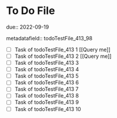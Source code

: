 # To Do File

due:: 2022-09-19

metadatafield:: todoTestFile_413_98

- [ ] Task of todoTestFile_413 1 [[Query me]]
- [ ] Task of todoTestFile_413 2 [[Query me]]
- [ ] Task of todoTestFile_413 3
- [ ] Task of todoTestFile_413 4
- [ ] Task of todoTestFile_413 5
- [ ] Task of todoTestFile_413 6
- [ ] Task of todoTestFile_413 7
- [ ] Task of todoTestFile_413 8
- [ ] Task of todoTestFile_413 9
- [ ] Task of todoTestFile_413 10